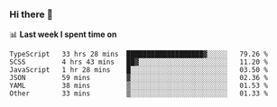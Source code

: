 ### Hi there 👋

<!--
**DBvc/DBvc** is a ✨ _special_ ✨ repository because its `README.md` (this file) appears on your GitHub profile.

Here are some ideas to get you started:

- 🔭 I’m currently working on ...
- 🌱 I’m currently learning ...
- 👯 I’m looking to collaborate on ...
- 🤔 I’m looking for help with ...
- 💬 Ask me about ...
- 📫 How to reach me: ...
- 😄 Pronouns: ...
- ⚡ Fun fact: ...
-->

📊 **Last week I spent time on**
<!--START_SECTION:waka-->

```text
TypeScript   33 hrs 28 mins  ███████████████████▓░░░░░   79.26 %
SCSS         4 hrs 43 mins   ██▓░░░░░░░░░░░░░░░░░░░░░░   11.20 %
JavaScript   1 hr 28 mins    █░░░░░░░░░░░░░░░░░░░░░░░░   03.50 %
JSON         59 mins         ▓░░░░░░░░░░░░░░░░░░░░░░░░   02.36 %
YAML         38 mins         ▒░░░░░░░░░░░░░░░░░░░░░░░░   01.53 %
Other        33 mins         ▒░░░░░░░░░░░░░░░░░░░░░░░░   01.33 %
```

<!--END_SECTION:waka-->
